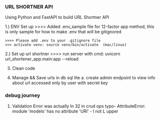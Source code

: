### URL SHORTNER API 

Using Python and FastAPI to build URL Shortner API

1.) ENV Set up
    >>>> Added .env_sample file for 12-factor app method, this is only      sample for how to make .env that will be gitignored

    >>>> Please add .env to your .gitignore file
    >>> activate venv: source venv/bin/activate  (mac/linux)

2.) Set up url shortner
    >>>> run server with cmd: uvicorn url_shortener_app.main:app --reload

3. Clean code

4. Manage && Save urls in db sql lite
   a. create admin endpoint to view info about url accessed only by user with secret key

### debug journey
1. Validation Error was actually ln 32 in crud ops typo- AttributeError: module 'models' has no attribute 'URl' - l not L upper